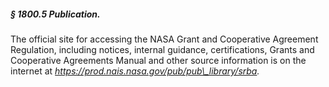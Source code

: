 ##### § 1800.5 Publication. #####

The official site for accessing the NASA Grant and Cooperative Agreement Regulation, including notices, internal guidance, certifications, Grants and Cooperative Agreements Manual and other source information is on the internet at *https://prod.nais.nasa.gov/pub/pub\_library/srba.*